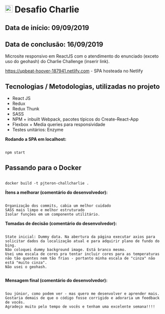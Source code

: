 # <img src="https://avatars1.githubusercontent.com/u/7063040?v=4&s=200.jpg" alt="HU" width="24" /> Desafio Charlie

## Data de início: 09/09/2019
## Data de conclusão: 16/09/2019

Microsite responsivo em ReactJS com o atendimento do enunciado (exceto uso do geohash) do Charlie Challenge (inserir link).

https://upbeat-hoover-187941.netlify.com - SPA hosteada no Netlify


## Tecnologias / Metodologias, utilizadas no projeto 
- React JS
- Redux
- Redux Thunk
- SASS
- NPM + inbuilt Webpack, pacotes típicos do Create-React-App
- Flexbox + Media queries para responsividade
- Testes unitários: Enzyme


**Rodando a SPA em localhost:**

```

npm start

```

## Passando para o Docker

```

docker build -t pjteron-challcharlie .

```

**Ítens a melhorar (comentário do desenvolvedor):**

```

Organização dos commits, cabia um melhor cuidado
SASS mais limpo e melhor estruturado
Isolar funções em um componente utilitário.

```

**Tomadas de decisão (comentário do desenvolvedor):**

```

State inicial: Dummy data. Na abertura da página executar axios para solicitar dados da localização atual e para adquirir plano de fundo do bing.
Não coloquei dummy background image. Está branco mesmo.
Usei uma escala de cores pra tentar incluir cores para as temperaturas não tão quentes nem tão frias - portanto minha escala de "cinza" não está "muito cinza".
Não usei o geohash.


```

**Mensagem final (comentário do desenvolvedor):**

```

Sou júnior, como podem ver - mas quero me desenvolver e aprender mais. Gostaria demais de que o código fosse corrigido e adoraria um feedback de vocês.
Agradeço muito pelo tempo de vocês e tenham uma excelente semana!!!!

```
